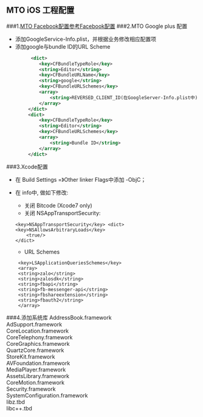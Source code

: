 ## MTO iOS 工程配置    
###1.[MTO Facebook配置参考Facebook配置](../Facebook/ios.md) 
###2.MTO Google plus 配置  
* 添加GoogleService-Info.plist，并根据业务修改相应配置项
* 添加google与bundle ID的URL Scheme   
```xml
         <dict>
			<key>CFBundleTypeRole</key>
			<string>Editor</string>
			<key>CFBundleURLName</key>
			<string>google</string>
			<key>CFBundleURLSchemes</key>
			<array>
				<string>REVERSED_CLIENT_ID(在GoogleServer-Info.plist中)</string>
			</array>
		</dict>
		<dict>
			<key>CFBundleTypeRole</key>
			<string>Editor</string>
			<key>CFBundleURLSchemes</key>
			<array>
				<string>Bundle ID</string>
			</array>
		</dict>
```   

###3.Xcode配置   
* 在 Build Settings =》Other linker Flags中添加 -ObjC；
* 在 info中, 做如下修改:   
  * 关闭 Bitcode (Xcode7 only)     
  * 关闭 NSAppTransportSecurity:

  ```
  <key>NSAppTransportSecurity</key> <dict>
  <key>NSAllowsArbitraryLoads</key>
      <true/>
  </dict>
  ```
  * URL Schemes
  ```
   <key>LSApplicationQueriesSchemes</key>
   <array>
   <string>zalo</string>
   <string>zalosdk</string>
   <string>fbapi</string>
   <string>fb-messenger-api</string>
   <string>fbshareextension</string>
   <string>fbauth2</string>
   </array>
  ```
  
###4.添加系统库
AddressBook.framework   
AdSupport.framework   
CoreLocation.framework   
CoreTelephony.framework   
CoreGraphics.framework   
QuartzCore.framework   
StoreKit.framework    
AVFoundation.framework    
MediaPlayer.framework    
AssetsLibrary.framework    
CoreMotion.framework    
Security.framework     
SystemConfiguration.framework    
libz.tbd    
libc++.tbd    